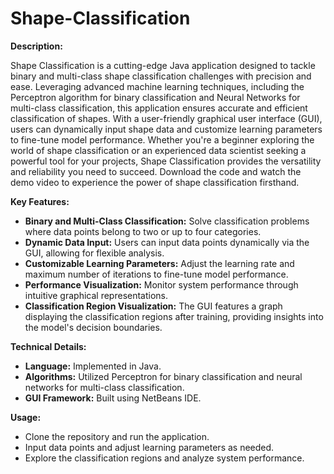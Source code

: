 # Shape-Classification

**Description:**

Shape Classification is a cutting-edge Java application designed to tackle binary and multi-class shape classification challenges with precision and ease. Leveraging advanced machine learning techniques, including the Perceptron algorithm for binary classification and Neural Networks for multi-class classification, this application ensures accurate and efficient classification of shapes. With a user-friendly graphical user interface (GUI), users can dynamically input shape data and customize learning parameters to fine-tune model performance. Whether you're a beginner exploring the world of shape classification or an experienced data scientist seeking a powerful tool for your projects, Shape Classification provides the versatility and reliability you need to succeed. Download the code and watch the demo video to experience the power of shape classification firsthand.


**Key Features:**

* **Binary and Multi-Class Classification:** Solve classification problems where data points belong to two or up to four categories.
* **Dynamic Data Input:** Users can input data points dynamically via the GUI, allowing for flexible analysis.
* **Customizable Learning Parameters:** Adjust the learning rate and maximum number of iterations to fine-tune model performance.
* **Performance Visualization:** Monitor system performance through intuitive graphical representations.
* **Classification Region Visualization:** The GUI features a graph displaying the classification regions after training, providing insights into the model's decision boundaries.


**Technical Details:**

* **Language:** Implemented in Java.
* **Algorithms:** Utilized Perceptron for binary classification and neural networks for multi-class classification.
* **GUI Framework:** Built using NetBeans IDE.


**Usage:**

* Clone the repository and run the application.
* Input data points and adjust learning parameters as needed.
* Explore the classification regions and analyze system performance.
